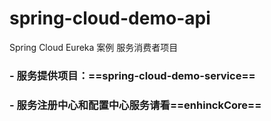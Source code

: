 # spring-cloud-demo-api
Spring Cloud Eureka 案例 服务消费者项目

### **- 服务提供项目：==spring-cloud-demo-service==**
### - 服务注册中心和配置中心服务请看==enhinckCore==